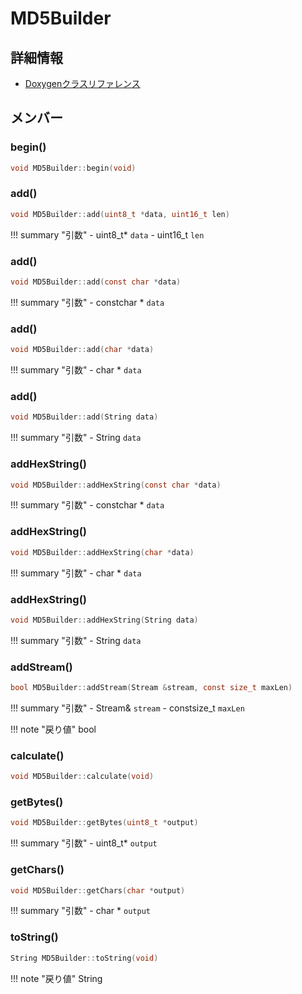 # MD5Builder



## 詳細情報

- [Doxygenクラスリファレンス](https://lang-ship.com/reference/ESP32/latest/class_m_d5_builder.html)

## メンバー

### begin()



```c
void MD5Builder::begin(void)
```



### add()



```c
void MD5Builder::add(uint8_t *data, uint16_t len)
```

!!! summary "引数"
	- uint8_t* `data` 
	- uint16_t `len` 



### add()



```c
void MD5Builder::add(const char *data)
```

!!! summary "引数"
	- constchar * `data` 



### add()



```c
void MD5Builder::add(char *data)
```

!!! summary "引数"
	- char * `data` 



### add()



```c
void MD5Builder::add(String data)
```

!!! summary "引数"
	- String `data` 



### addHexString()



```c
void MD5Builder::addHexString(const char *data)
```

!!! summary "引数"
	- constchar * `data` 



### addHexString()



```c
void MD5Builder::addHexString(char *data)
```

!!! summary "引数"
	- char * `data` 



### addHexString()



```c
void MD5Builder::addHexString(String data)
```

!!! summary "引数"
	- String `data` 



### addStream()



```c
bool MD5Builder::addStream(Stream &stream, const size_t maxLen)
```

!!! summary "引数"
	- Stream& `stream` 
	- constsize_t `maxLen` 

!!! note "戻り値"
	bool



### calculate()



```c
void MD5Builder::calculate(void)
```



### getBytes()



```c
void MD5Builder::getBytes(uint8_t *output)
```

!!! summary "引数"
	- uint8_t* `output` 



### getChars()



```c
void MD5Builder::getChars(char *output)
```

!!! summary "引数"
	- char * `output` 



### toString()



```c
String MD5Builder::toString(void)
```

!!! note "戻り値"
	String



